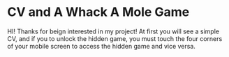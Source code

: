 # CV and A Whack A Mole Game
HI! Thanks for beign interested in my project!
At first you will see a simple CV, and if you  to unlock the hidden game, you must touch the four corners of your mobile screen to access the hidden game and vice versa.
